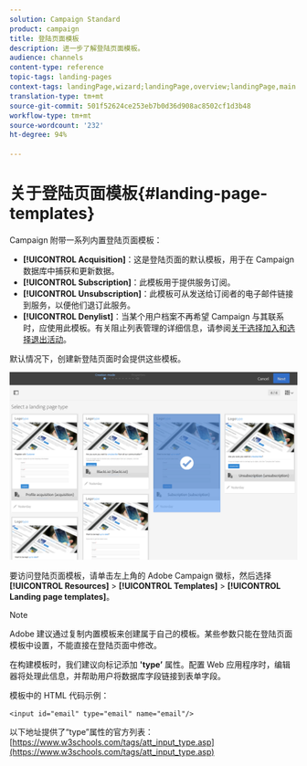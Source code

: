 ```yaml
---
solution: Campaign Standard
product: campaign
title: 登陆页面模板
description: 进一步了解登陆页面模板。
audience: channels
content-type: reference
topic-tags: landing-pages
context-tags: landingPage,wizard;landingPage,overview;landingPage,main
translation-type: tm+mt
source-git-commit: 501f52624ce253eb7b0d36d908ac8502cf1d3b48
workflow-type: tm+mt
source-wordcount: '232'
ht-degree: 94%

---
```



# 关于登陆页面模板{#landing-page-templates}

Campaign 附带一系列内置登陆页面模板：

* **[!UICONTROL Acquisition]**：这是登陆页面的默认模板，用于在 Campaign 数据库中捕获和更新数据。
* **[!UICONTROL Subscription]**：此模板用于提供服务订阅。
* **[!UICONTROL Unsubscription]**：此模板可从发送给订阅者的电子邮件链接到服务，以便他们退订此服务。
* **[!UICONTROL Denylist]**：当某个用户档案不再希望 Campaign 与其联系时，应使用此模板。有关阻止列表管理的详细信息，请参阅[关于选择加入和选择退出活动](../../audiences/using/about-opt-in-and-opt-out-in-campaign.md)。

默认情况下，创建新登陆页面时会提供这些模板。

![](assets/lp_creation_1.png)

要访问登陆页面模板，请单击左上角的 Adobe Campaign 徽标，然后选择 **[!UICONTROL Resources]** > **[!UICONTROL Templates]** > **[!UICONTROL Landing page templates]**。

>[!NOTE]
>
>Adobe 建议通过复制内置模板来创建属于自己的模板。某些参数只能在登陆页面模板中设置，不能直接在登陆页面中修改。

在构建模板时，我们建议向标记添加 **&#39;type’** 属性。配置 Web 应用程序时，编辑器将处理此信息，并帮助用户将数据库字段链接到表单字段。

模板中的 HTML 代码示例：

```
<input id="email" type="email" name="email"/>
```

以下地址提供了“type”属性的官方列表：[https://www.w3schools.com/tags/att_input_type.asp](https://www.w3schools.com/tags/att_input_type.asp)


